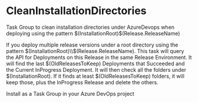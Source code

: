 # CleanInstallationDirectories
Task Group to clean installation directories under AzureDevops when deploying using the pattern $(InstallationRoot)\$(Release.ReleaseName)

If you deploy multiple release versions under a root directory using the pattern $(InstallationRoot)\\$(Release.ReleaseName). 
This task will query the API for Deployments on this Release in the same Release Environment.
It will find the last $(OldReleasesToKeep) Deployments that Succeeded and the Current InProgress Deployment.
It will then check all the folders under $(InstallationRoot).
If it finds at least $(OldReleasesToKeep) folders, it will keep those, plus the InProgress Release and delete the others.

Install as a Task Group in your Azure DevOps project
